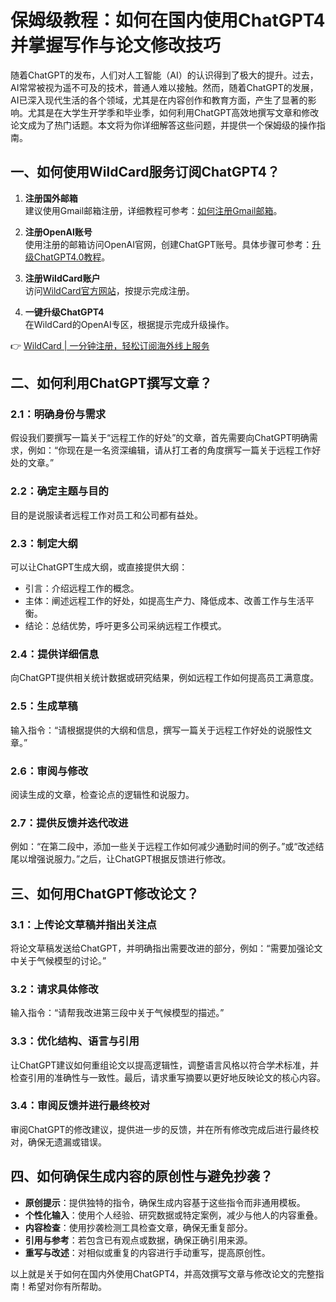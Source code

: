 # 保姆级教程：如何在国内使用ChatGPT4并掌握写作与论文修改技巧

随着ChatGPT的发布，人们对人工智能（AI）的认识得到了极大的提升。过去，AI常常被视为遥不可及的技术，普通人难以接触。然而，随着ChatGPT的发展，AI已深入现代生活的各个领域，尤其是在内容创作和教育方面，产生了显著的影响。尤其是在大学生开学季和毕业季，如何利用ChatGPT高效地撰写文章和修改论文成为了热门话题。本文将为你详细解答这些问题，并提供一个保姆级的操作指南。

## 一、如何使用WildCard服务订阅ChatGPT4？

1. **注册国外邮箱**  
   建议使用Gmail邮箱注册，详细教程可参考：[如何注册Gmail邮箱](https://bbtdd.com/WildCard)。

2. **注册OpenAI账号**  
   使用注册的邮箱访问OpenAI官网，创建ChatGPT账号。具体步骤可参考：[升级ChatGPT4.0教程](https://bbtdd.com/WildCard)。

3. **注册WildCard账户**  
   访问[WildCard官方网站](https://bbtdd.com/WildCard)，按提示完成注册。

4. **一键升级ChatGPT4**  
   在WildCard的OpenAI专区，根据提示完成升级操作。

👉 [WildCard | 一分钟注册，轻松订阅海外线上服务](https://bbtdd.com/WildCard)

## 二、如何利用ChatGPT撰写文章？

### 2.1：明确身份与需求  
假设我们要撰写一篇关于“远程工作的好处”的文章，首先需要向ChatGPT明确需求，例如：“你现在是一名资深编辑，请从打工者的角度撰写一篇关于远程工作好处的文章。”

### 2.2：确定主题与目的  
目的是说服读者远程工作对员工和公司都有益处。

### 2.3：制定大纲  
可以让ChatGPT生成大纲，或直接提供大纲：  
- 引言：介绍远程工作的概念。  
- 主体：阐述远程工作的好处，如提高生产力、降低成本、改善工作与生活平衡。  
- 结论：总结优势，呼吁更多公司采纳远程工作模式。

### 2.4：提供详细信息  
向ChatGPT提供相关统计数据或研究结果，例如远程工作如何提高员工满意度。

### 2.5：生成草稿  
输入指令：“请根据提供的大纲和信息，撰写一篇关于远程工作好处的说服性文章。”

### 2.6：审阅与修改  
阅读生成的文章，检查论点的逻辑性和说服力。

### 2.7：提供反馈并迭代改进  
例如：“在第二段中，添加一些关于远程工作如何减少通勤时间的例子。”或“改述结尾以增强说服力。”之后，让ChatGPT根据反馈进行修改。

## 三、如何用ChatGPT修改论文？

### 3.1：上传论文草稿并指出关注点  
将论文草稿发送给ChatGPT，并明确指出需要改进的部分，例如：“需要加强论文中关于气候模型的讨论。”

### 3.2：请求具体修改  
输入指令：“请帮我改进第三段中关于气候模型的描述。”

### 3.3：优化结构、语言与引用  
让ChatGPT建议如何重组论文以提高逻辑性，调整语言风格以符合学术标准，并检查引用的准确性与一致性。最后，请求重写摘要以更好地反映论文的核心内容。

### 3.4：审阅反馈并进行最终校对  
审阅ChatGPT的修改建议，提供进一步的反馈，并在所有修改完成后进行最终校对，确保无遗漏或错误。

## 四、如何确保生成内容的原创性与避免抄袭？

- **原创提示**：提供独特的指令，确保生成内容基于这些指令而非通用模板。  
- **个性化输入**：使用个人经验、研究数据或特定案例，减少与他人的内容重叠。  
- **内容检查**：使用抄袭检测工具检查文章，确保无重复部分。  
- **引用与参考**：若包含已有观点或数据，确保正确引用来源。  
- **重写与改述**：对相似或重复的内容进行手动重写，提高原创性。

以上就是关于如何在国内外使用ChatGPT4，并高效撰写文章与修改论文的完整指南！希望对你有所帮助。